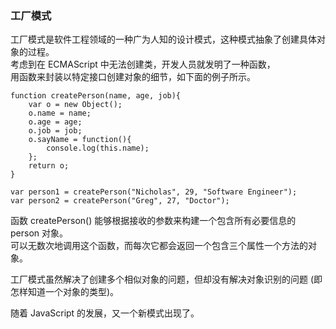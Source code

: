 ### 工厂模式

工厂模式是软件工程领域的一种广为人知的设计模式，这种模式抽象了创建具体对象的过程。  
考虑到在 ECMAScript 中无法创建类，开发人员就发明了一种函数，  
用函数来封装以特定接口创建对象的细节，如下面的例子所示。  

	function createPerson(name, age, job){
    	var o = new Object();
        o.name = name;
        o.age = age;
        o.job = job;
        o.sayName = function(){
        	console.log(this.name);
        };
        return o;
    }

    var person1 = createPerson("Nicholas", 29, "Software Engineer");
    var person2 = createPerson("Greg", 27, "Doctor");

函数 createPerson() 能够根据接收的参数来构建一个包含所有必要信息的 person 对象。  
可以无数次地调用这个函数，而每次它都会返回一个包含三个属性一个方法的对象。  

工厂模式虽然解决了创建多个相似对象的问题，但却<red>没有解决对象识别的问题 (即怎样知道一个对象的类型)。</red>

随着 JavaScript 的发展，又一个新模式出现了。
